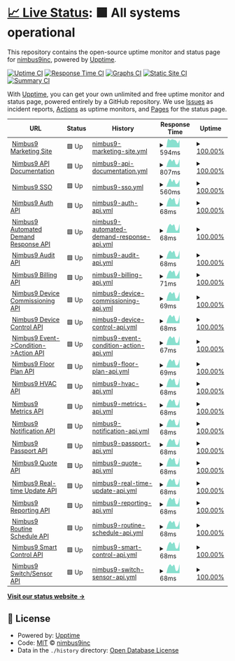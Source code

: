 # [📈 Live Status](https://nimbus9inc.github.io/api-monitor): <!--live status--> **🟩 All systems operational**

This repository contains the open-source uptime monitor and status page for [nimbus9inc](https://nimbus9inc.github.io/api-monitor), powered by [Upptime](https://github.com/upptime/upptime).

[![Uptime CI](https://github.com/nimbus9inc/api-monitor/workflows/Uptime%20CI/badge.svg)](https://github.com/nimbus9inc/api-monitor/actions?query=workflow%3A%22Uptime+CI%22)
[![Response Time CI](https://github.com/nimbus9inc/api-monitor/workflows/Response%20Time%20CI/badge.svg)](https://github.com/nimbus9inc/api-monitor/actions?query=workflow%3A%22Response+Time+CI%22)
[![Graphs CI](https://github.com/nimbus9inc/api-monitor/workflows/Graphs%20CI/badge.svg)](https://github.com/nimbus9inc/api-monitor/actions?query=workflow%3A%22Graphs+CI%22)
[![Static Site CI](https://github.com/nimbus9inc/api-monitor/workflows/Static%20Site%20CI/badge.svg)](https://github.com/nimbus9inc/api-monitor/actions?query=workflow%3A%22Static+Site+CI%22)
[![Summary CI](https://github.com/nimbus9inc/api-monitor/workflows/Summary%20CI/badge.svg)](https://github.com/nimbus9inc/api-monitor/actions?query=workflow%3A%22Summary+CI%22)

With [Upptime](https://upptime.js.org), you can get your own unlimited and free uptime monitor and status page, powered entirely by a GitHub repository. We use [Issues](https://github.com/nimbus9inc/api-monitor/issues) as incident reports, [Actions](https://github.com/nimbus9inc/api-monitor/actions) as uptime monitors, and [Pages](https://nimbus9inc.github.io/api-monitor) for the status page.

<!--start: status pages-->
<!-- This summary is generated by Upptime (https://github.com/upptime/upptime) -->
<!-- Do not edit this manually, your changes will be overwritten -->
<!-- prettier-ignore -->
| URL | Status | History | Response Time | Uptime |
| --- | ------ | ------- | ------------- | ------ |
| <img alt="" src="https://nimbus9.co/wp-content/uploads/2016/09/Widget2-150x150.png" height="13"> [Nimbus9 Marketing Site](https://nimbusnine.co) | 🟩 Up | [nimbus9-marketing-site.yml](https://github.com/nimbus9inc/api-monitor/commits/HEAD/history/nimbus9-marketing-site.yml) | <details><summary><img alt="Response time graph" src="./graphs/nimbus9-marketing-site/response-time-week.png" height="20"> 594ms</summary><br><a href="https://status.nimbus9.io/history/nimbus9-marketing-site"><img alt="Response time 698" src="https://img.shields.io/endpoint?url=https%3A%2F%2Fraw.githubusercontent.com%2Fnimbus9inc%2Fapi-monitor%2FHEAD%2Fapi%2Fnimbus9-marketing-site%2Fresponse-time.json"></a><br><a href="https://status.nimbus9.io/history/nimbus9-marketing-site"><img alt="24-hour response time 786" src="https://img.shields.io/endpoint?url=https%3A%2F%2Fraw.githubusercontent.com%2Fnimbus9inc%2Fapi-monitor%2FHEAD%2Fapi%2Fnimbus9-marketing-site%2Fresponse-time-day.json"></a><br><a href="https://status.nimbus9.io/history/nimbus9-marketing-site"><img alt="7-day response time 594" src="https://img.shields.io/endpoint?url=https%3A%2F%2Fraw.githubusercontent.com%2Fnimbus9inc%2Fapi-monitor%2FHEAD%2Fapi%2Fnimbus9-marketing-site%2Fresponse-time-week.json"></a><br><a href="https://status.nimbus9.io/history/nimbus9-marketing-site"><img alt="30-day response time 580" src="https://img.shields.io/endpoint?url=https%3A%2F%2Fraw.githubusercontent.com%2Fnimbus9inc%2Fapi-monitor%2FHEAD%2Fapi%2Fnimbus9-marketing-site%2Fresponse-time-month.json"></a><br><a href="https://status.nimbus9.io/history/nimbus9-marketing-site"><img alt="1-year response time 672" src="https://img.shields.io/endpoint?url=https%3A%2F%2Fraw.githubusercontent.com%2Fnimbus9inc%2Fapi-monitor%2FHEAD%2Fapi%2Fnimbus9-marketing-site%2Fresponse-time-year.json"></a></details> | <details><summary><a href="https://status.nimbus9.io/history/nimbus9-marketing-site">100.00%</a></summary><a href="https://status.nimbus9.io/history/nimbus9-marketing-site"><img alt="All-time uptime 99.42%" src="https://img.shields.io/endpoint?url=https%3A%2F%2Fraw.githubusercontent.com%2Fnimbus9inc%2Fapi-monitor%2FHEAD%2Fapi%2Fnimbus9-marketing-site%2Fuptime.json"></a><br><a href="https://status.nimbus9.io/history/nimbus9-marketing-site"><img alt="24-hour uptime 100.00%" src="https://img.shields.io/endpoint?url=https%3A%2F%2Fraw.githubusercontent.com%2Fnimbus9inc%2Fapi-monitor%2FHEAD%2Fapi%2Fnimbus9-marketing-site%2Fuptime-day.json"></a><br><a href="https://status.nimbus9.io/history/nimbus9-marketing-site"><img alt="7-day uptime 100.00%" src="https://img.shields.io/endpoint?url=https%3A%2F%2Fraw.githubusercontent.com%2Fnimbus9inc%2Fapi-monitor%2FHEAD%2Fapi%2Fnimbus9-marketing-site%2Fuptime-week.json"></a><br><a href="https://status.nimbus9.io/history/nimbus9-marketing-site"><img alt="30-day uptime 99.76%" src="https://img.shields.io/endpoint?url=https%3A%2F%2Fraw.githubusercontent.com%2Fnimbus9inc%2Fapi-monitor%2FHEAD%2Fapi%2Fnimbus9-marketing-site%2Fuptime-month.json"></a><br><a href="https://status.nimbus9.io/history/nimbus9-marketing-site"><img alt="1-year uptime 99.36%" src="https://img.shields.io/endpoint?url=https%3A%2F%2Fraw.githubusercontent.com%2Fnimbus9inc%2Fapi-monitor%2FHEAD%2Fapi%2Fnimbus9-marketing-site%2Fuptime-year.json"></a></details>
| <img alt="" src="https://admin.nimbus9.io/assets/img/nimbus9-logo.svg" height="13"> [Nimbus9 API Documentation](https://api.nimbus9.io) | 🟩 Up | [nimbus9-api-documentation.yml](https://github.com/nimbus9inc/api-monitor/commits/HEAD/history/nimbus9-api-documentation.yml) | <details><summary><img alt="Response time graph" src="./graphs/nimbus9-api-documentation/response-time-week.png" height="20"> 807ms</summary><br><a href="https://status.nimbus9.io/history/nimbus9-api-documentation"><img alt="Response time 696" src="https://img.shields.io/endpoint?url=https%3A%2F%2Fraw.githubusercontent.com%2Fnimbus9inc%2Fapi-monitor%2FHEAD%2Fapi%2Fnimbus9-api-documentation%2Fresponse-time.json"></a><br><a href="https://status.nimbus9.io/history/nimbus9-api-documentation"><img alt="24-hour response time 986" src="https://img.shields.io/endpoint?url=https%3A%2F%2Fraw.githubusercontent.com%2Fnimbus9inc%2Fapi-monitor%2FHEAD%2Fapi%2Fnimbus9-api-documentation%2Fresponse-time-day.json"></a><br><a href="https://status.nimbus9.io/history/nimbus9-api-documentation"><img alt="7-day response time 807" src="https://img.shields.io/endpoint?url=https%3A%2F%2Fraw.githubusercontent.com%2Fnimbus9inc%2Fapi-monitor%2FHEAD%2Fapi%2Fnimbus9-api-documentation%2Fresponse-time-week.json"></a><br><a href="https://status.nimbus9.io/history/nimbus9-api-documentation"><img alt="30-day response time 780" src="https://img.shields.io/endpoint?url=https%3A%2F%2Fraw.githubusercontent.com%2Fnimbus9inc%2Fapi-monitor%2FHEAD%2Fapi%2Fnimbus9-api-documentation%2Fresponse-time-month.json"></a><br><a href="https://status.nimbus9.io/history/nimbus9-api-documentation"><img alt="1-year response time 723" src="https://img.shields.io/endpoint?url=https%3A%2F%2Fraw.githubusercontent.com%2Fnimbus9inc%2Fapi-monitor%2FHEAD%2Fapi%2Fnimbus9-api-documentation%2Fresponse-time-year.json"></a></details> | <details><summary><a href="https://status.nimbus9.io/history/nimbus9-api-documentation">100.00%</a></summary><a href="https://status.nimbus9.io/history/nimbus9-api-documentation"><img alt="All-time uptime 99.87%" src="https://img.shields.io/endpoint?url=https%3A%2F%2Fraw.githubusercontent.com%2Fnimbus9inc%2Fapi-monitor%2FHEAD%2Fapi%2Fnimbus9-api-documentation%2Fuptime.json"></a><br><a href="https://status.nimbus9.io/history/nimbus9-api-documentation"><img alt="24-hour uptime 100.00%" src="https://img.shields.io/endpoint?url=https%3A%2F%2Fraw.githubusercontent.com%2Fnimbus9inc%2Fapi-monitor%2FHEAD%2Fapi%2Fnimbus9-api-documentation%2Fuptime-day.json"></a><br><a href="https://status.nimbus9.io/history/nimbus9-api-documentation"><img alt="7-day uptime 100.00%" src="https://img.shields.io/endpoint?url=https%3A%2F%2Fraw.githubusercontent.com%2Fnimbus9inc%2Fapi-monitor%2FHEAD%2Fapi%2Fnimbus9-api-documentation%2Fuptime-week.json"></a><br><a href="https://status.nimbus9.io/history/nimbus9-api-documentation"><img alt="30-day uptime 99.73%" src="https://img.shields.io/endpoint?url=https%3A%2F%2Fraw.githubusercontent.com%2Fnimbus9inc%2Fapi-monitor%2FHEAD%2Fapi%2Fnimbus9-api-documentation%2Fuptime-month.json"></a><br><a href="https://status.nimbus9.io/history/nimbus9-api-documentation"><img alt="1-year uptime 99.89%" src="https://img.shields.io/endpoint?url=https%3A%2F%2Fraw.githubusercontent.com%2Fnimbus9inc%2Fapi-monitor%2FHEAD%2Fapi%2Fnimbus9-api-documentation%2Fuptime-year.json"></a></details>
| <img alt="" src="https://admin.nimbus9.io/assets/img/nimbus9-logo.svg" height="13"> [Nimbus9 SSO](https://sso.nimbus9.io) | 🟩 Up | [nimbus9-sso.yml](https://github.com/nimbus9inc/api-monitor/commits/HEAD/history/nimbus9-sso.yml) | <details><summary><img alt="Response time graph" src="./graphs/nimbus9-sso/response-time-week.png" height="20"> 560ms</summary><br><a href="https://status.nimbus9.io/history/nimbus9-sso"><img alt="Response time 479" src="https://img.shields.io/endpoint?url=https%3A%2F%2Fraw.githubusercontent.com%2Fnimbus9inc%2Fapi-monitor%2FHEAD%2Fapi%2Fnimbus9-sso%2Fresponse-time.json"></a><br><a href="https://status.nimbus9.io/history/nimbus9-sso"><img alt="24-hour response time 892" src="https://img.shields.io/endpoint?url=https%3A%2F%2Fraw.githubusercontent.com%2Fnimbus9inc%2Fapi-monitor%2FHEAD%2Fapi%2Fnimbus9-sso%2Fresponse-time-day.json"></a><br><a href="https://status.nimbus9.io/history/nimbus9-sso"><img alt="7-day response time 560" src="https://img.shields.io/endpoint?url=https%3A%2F%2Fraw.githubusercontent.com%2Fnimbus9inc%2Fapi-monitor%2FHEAD%2Fapi%2Fnimbus9-sso%2Fresponse-time-week.json"></a><br><a href="https://status.nimbus9.io/history/nimbus9-sso"><img alt="30-day response time 540" src="https://img.shields.io/endpoint?url=https%3A%2F%2Fraw.githubusercontent.com%2Fnimbus9inc%2Fapi-monitor%2FHEAD%2Fapi%2Fnimbus9-sso%2Fresponse-time-month.json"></a><br><a href="https://status.nimbus9.io/history/nimbus9-sso"><img alt="1-year response time 500" src="https://img.shields.io/endpoint?url=https%3A%2F%2Fraw.githubusercontent.com%2Fnimbus9inc%2Fapi-monitor%2FHEAD%2Fapi%2Fnimbus9-sso%2Fresponse-time-year.json"></a></details> | <details><summary><a href="https://status.nimbus9.io/history/nimbus9-sso">100.00%</a></summary><a href="https://status.nimbus9.io/history/nimbus9-sso"><img alt="All-time uptime 99.86%" src="https://img.shields.io/endpoint?url=https%3A%2F%2Fraw.githubusercontent.com%2Fnimbus9inc%2Fapi-monitor%2FHEAD%2Fapi%2Fnimbus9-sso%2Fuptime.json"></a><br><a href="https://status.nimbus9.io/history/nimbus9-sso"><img alt="24-hour uptime 100.00%" src="https://img.shields.io/endpoint?url=https%3A%2F%2Fraw.githubusercontent.com%2Fnimbus9inc%2Fapi-monitor%2FHEAD%2Fapi%2Fnimbus9-sso%2Fuptime-day.json"></a><br><a href="https://status.nimbus9.io/history/nimbus9-sso"><img alt="7-day uptime 100.00%" src="https://img.shields.io/endpoint?url=https%3A%2F%2Fraw.githubusercontent.com%2Fnimbus9inc%2Fapi-monitor%2FHEAD%2Fapi%2Fnimbus9-sso%2Fuptime-week.json"></a><br><a href="https://status.nimbus9.io/history/nimbus9-sso"><img alt="30-day uptime 99.73%" src="https://img.shields.io/endpoint?url=https%3A%2F%2Fraw.githubusercontent.com%2Fnimbus9inc%2Fapi-monitor%2FHEAD%2Fapi%2Fnimbus9-sso%2Fuptime-month.json"></a><br><a href="https://status.nimbus9.io/history/nimbus9-sso"><img alt="1-year uptime 99.89%" src="https://img.shields.io/endpoint?url=https%3A%2F%2Fraw.githubusercontent.com%2Fnimbus9inc%2Fapi-monitor%2FHEAD%2Fapi%2Fnimbus9-sso%2Fuptime-year.json"></a></details>
| <img alt="" src="https://admin.nimbus9.io/assets/img/nimbus9-logo.svg" height="13"> [Nimbus9 Auth API](https://api.nimbus9.io/v2/auth/health) | 🟩 Up | [nimbus9-auth-api.yml](https://github.com/nimbus9inc/api-monitor/commits/HEAD/history/nimbus9-auth-api.yml) | <details><summary><img alt="Response time graph" src="./graphs/nimbus9-auth-api/response-time-week.png" height="20"> 68ms</summary><br><a href="https://status.nimbus9.io/history/nimbus9-auth-api"><img alt="Response time 195" src="https://img.shields.io/endpoint?url=https%3A%2F%2Fraw.githubusercontent.com%2Fnimbus9inc%2Fapi-monitor%2FHEAD%2Fapi%2Fnimbus9-auth-api%2Fresponse-time.json"></a><br><a href="https://status.nimbus9.io/history/nimbus9-auth-api"><img alt="24-hour response time 87" src="https://img.shields.io/endpoint?url=https%3A%2F%2Fraw.githubusercontent.com%2Fnimbus9inc%2Fapi-monitor%2FHEAD%2Fapi%2Fnimbus9-auth-api%2Fresponse-time-day.json"></a><br><a href="https://status.nimbus9.io/history/nimbus9-auth-api"><img alt="7-day response time 68" src="https://img.shields.io/endpoint?url=https%3A%2F%2Fraw.githubusercontent.com%2Fnimbus9inc%2Fapi-monitor%2FHEAD%2Fapi%2Fnimbus9-auth-api%2Fresponse-time-week.json"></a><br><a href="https://status.nimbus9.io/history/nimbus9-auth-api"><img alt="30-day response time 67" src="https://img.shields.io/endpoint?url=https%3A%2F%2Fraw.githubusercontent.com%2Fnimbus9inc%2Fapi-monitor%2FHEAD%2Fapi%2Fnimbus9-auth-api%2Fresponse-time-month.json"></a><br><a href="https://status.nimbus9.io/history/nimbus9-auth-api"><img alt="1-year response time 187" src="https://img.shields.io/endpoint?url=https%3A%2F%2Fraw.githubusercontent.com%2Fnimbus9inc%2Fapi-monitor%2FHEAD%2Fapi%2Fnimbus9-auth-api%2Fresponse-time-year.json"></a></details> | <details><summary><a href="https://status.nimbus9.io/history/nimbus9-auth-api">100.00%</a></summary><a href="https://status.nimbus9.io/history/nimbus9-auth-api"><img alt="All-time uptime 99.87%" src="https://img.shields.io/endpoint?url=https%3A%2F%2Fraw.githubusercontent.com%2Fnimbus9inc%2Fapi-monitor%2FHEAD%2Fapi%2Fnimbus9-auth-api%2Fuptime.json"></a><br><a href="https://status.nimbus9.io/history/nimbus9-auth-api"><img alt="24-hour uptime 100.00%" src="https://img.shields.io/endpoint?url=https%3A%2F%2Fraw.githubusercontent.com%2Fnimbus9inc%2Fapi-monitor%2FHEAD%2Fapi%2Fnimbus9-auth-api%2Fuptime-day.json"></a><br><a href="https://status.nimbus9.io/history/nimbus9-auth-api"><img alt="7-day uptime 100.00%" src="https://img.shields.io/endpoint?url=https%3A%2F%2Fraw.githubusercontent.com%2Fnimbus9inc%2Fapi-monitor%2FHEAD%2Fapi%2Fnimbus9-auth-api%2Fuptime-week.json"></a><br><a href="https://status.nimbus9.io/history/nimbus9-auth-api"><img alt="30-day uptime 99.73%" src="https://img.shields.io/endpoint?url=https%3A%2F%2Fraw.githubusercontent.com%2Fnimbus9inc%2Fapi-monitor%2FHEAD%2Fapi%2Fnimbus9-auth-api%2Fuptime-month.json"></a><br><a href="https://status.nimbus9.io/history/nimbus9-auth-api"><img alt="1-year uptime 99.89%" src="https://img.shields.io/endpoint?url=https%3A%2F%2Fraw.githubusercontent.com%2Fnimbus9inc%2Fapi-monitor%2FHEAD%2Fapi%2Fnimbus9-auth-api%2Fuptime-year.json"></a></details>
| <img alt="" src="https://admin.nimbus9.io/assets/img/nimbus9-logo.svg" height="13"> [Nimbus9 Automated Demand Response API](https://api.nimbus9.io/v2/adr/health) | 🟩 Up | [nimbus9-automated-demand-response-api.yml](https://github.com/nimbus9inc/api-monitor/commits/HEAD/history/nimbus9-automated-demand-response-api.yml) | <details><summary><img alt="Response time graph" src="./graphs/nimbus9-automated-demand-response-api/response-time-week.png" height="20"> 68ms</summary><br><a href="https://status.nimbus9.io/history/nimbus9-automated-demand-response-api"><img alt="Response time 61" src="https://img.shields.io/endpoint?url=https%3A%2F%2Fraw.githubusercontent.com%2Fnimbus9inc%2Fapi-monitor%2FHEAD%2Fapi%2Fnimbus9-automated-demand-response-api%2Fresponse-time.json"></a><br><a href="https://status.nimbus9.io/history/nimbus9-automated-demand-response-api"><img alt="24-hour response time 87" src="https://img.shields.io/endpoint?url=https%3A%2F%2Fraw.githubusercontent.com%2Fnimbus9inc%2Fapi-monitor%2FHEAD%2Fapi%2Fnimbus9-automated-demand-response-api%2Fresponse-time-day.json"></a><br><a href="https://status.nimbus9.io/history/nimbus9-automated-demand-response-api"><img alt="7-day response time 68" src="https://img.shields.io/endpoint?url=https%3A%2F%2Fraw.githubusercontent.com%2Fnimbus9inc%2Fapi-monitor%2FHEAD%2Fapi%2Fnimbus9-automated-demand-response-api%2Fresponse-time-week.json"></a><br><a href="https://status.nimbus9.io/history/nimbus9-automated-demand-response-api"><img alt="30-day response time 66" src="https://img.shields.io/endpoint?url=https%3A%2F%2Fraw.githubusercontent.com%2Fnimbus9inc%2Fapi-monitor%2FHEAD%2Fapi%2Fnimbus9-automated-demand-response-api%2Fresponse-time-month.json"></a><br><a href="https://status.nimbus9.io/history/nimbus9-automated-demand-response-api"><img alt="1-year response time 63" src="https://img.shields.io/endpoint?url=https%3A%2F%2Fraw.githubusercontent.com%2Fnimbus9inc%2Fapi-monitor%2FHEAD%2Fapi%2Fnimbus9-automated-demand-response-api%2Fresponse-time-year.json"></a></details> | <details><summary><a href="https://status.nimbus9.io/history/nimbus9-automated-demand-response-api">100.00%</a></summary><a href="https://status.nimbus9.io/history/nimbus9-automated-demand-response-api"><img alt="All-time uptime 99.87%" src="https://img.shields.io/endpoint?url=https%3A%2F%2Fraw.githubusercontent.com%2Fnimbus9inc%2Fapi-monitor%2FHEAD%2Fapi%2Fnimbus9-automated-demand-response-api%2Fuptime.json"></a><br><a href="https://status.nimbus9.io/history/nimbus9-automated-demand-response-api"><img alt="24-hour uptime 100.00%" src="https://img.shields.io/endpoint?url=https%3A%2F%2Fraw.githubusercontent.com%2Fnimbus9inc%2Fapi-monitor%2FHEAD%2Fapi%2Fnimbus9-automated-demand-response-api%2Fuptime-day.json"></a><br><a href="https://status.nimbus9.io/history/nimbus9-automated-demand-response-api"><img alt="7-day uptime 100.00%" src="https://img.shields.io/endpoint?url=https%3A%2F%2Fraw.githubusercontent.com%2Fnimbus9inc%2Fapi-monitor%2FHEAD%2Fapi%2Fnimbus9-automated-demand-response-api%2Fuptime-week.json"></a><br><a href="https://status.nimbus9.io/history/nimbus9-automated-demand-response-api"><img alt="30-day uptime 99.73%" src="https://img.shields.io/endpoint?url=https%3A%2F%2Fraw.githubusercontent.com%2Fnimbus9inc%2Fapi-monitor%2FHEAD%2Fapi%2Fnimbus9-automated-demand-response-api%2Fuptime-month.json"></a><br><a href="https://status.nimbus9.io/history/nimbus9-automated-demand-response-api"><img alt="1-year uptime 99.89%" src="https://img.shields.io/endpoint?url=https%3A%2F%2Fraw.githubusercontent.com%2Fnimbus9inc%2Fapi-monitor%2FHEAD%2Fapi%2Fnimbus9-automated-demand-response-api%2Fuptime-year.json"></a></details>
| <img alt="" src="https://admin.nimbus9.io/assets/img/nimbus9-logo.svg" height="13"> [Nimbus9 Audit API](https://api.nimbus9.io/v2/audit/health) | 🟩 Up | [nimbus9-audit-api.yml](https://github.com/nimbus9inc/api-monitor/commits/HEAD/history/nimbus9-audit-api.yml) | <details><summary><img alt="Response time graph" src="./graphs/nimbus9-audit-api/response-time-week.png" height="20"> 68ms</summary><br><a href="https://status.nimbus9.io/history/nimbus9-audit-api"><img alt="Response time 62" src="https://img.shields.io/endpoint?url=https%3A%2F%2Fraw.githubusercontent.com%2Fnimbus9inc%2Fapi-monitor%2FHEAD%2Fapi%2Fnimbus9-audit-api%2Fresponse-time.json"></a><br><a href="https://status.nimbus9.io/history/nimbus9-audit-api"><img alt="24-hour response time 87" src="https://img.shields.io/endpoint?url=https%3A%2F%2Fraw.githubusercontent.com%2Fnimbus9inc%2Fapi-monitor%2FHEAD%2Fapi%2Fnimbus9-audit-api%2Fresponse-time-day.json"></a><br><a href="https://status.nimbus9.io/history/nimbus9-audit-api"><img alt="7-day response time 68" src="https://img.shields.io/endpoint?url=https%3A%2F%2Fraw.githubusercontent.com%2Fnimbus9inc%2Fapi-monitor%2FHEAD%2Fapi%2Fnimbus9-audit-api%2Fresponse-time-week.json"></a><br><a href="https://status.nimbus9.io/history/nimbus9-audit-api"><img alt="30-day response time 67" src="https://img.shields.io/endpoint?url=https%3A%2F%2Fraw.githubusercontent.com%2Fnimbus9inc%2Fapi-monitor%2FHEAD%2Fapi%2Fnimbus9-audit-api%2Fresponse-time-month.json"></a><br><a href="https://status.nimbus9.io/history/nimbus9-audit-api"><img alt="1-year response time 64" src="https://img.shields.io/endpoint?url=https%3A%2F%2Fraw.githubusercontent.com%2Fnimbus9inc%2Fapi-monitor%2FHEAD%2Fapi%2Fnimbus9-audit-api%2Fresponse-time-year.json"></a></details> | <details><summary><a href="https://status.nimbus9.io/history/nimbus9-audit-api">100.00%</a></summary><a href="https://status.nimbus9.io/history/nimbus9-audit-api"><img alt="All-time uptime 99.87%" src="https://img.shields.io/endpoint?url=https%3A%2F%2Fraw.githubusercontent.com%2Fnimbus9inc%2Fapi-monitor%2FHEAD%2Fapi%2Fnimbus9-audit-api%2Fuptime.json"></a><br><a href="https://status.nimbus9.io/history/nimbus9-audit-api"><img alt="24-hour uptime 100.00%" src="https://img.shields.io/endpoint?url=https%3A%2F%2Fraw.githubusercontent.com%2Fnimbus9inc%2Fapi-monitor%2FHEAD%2Fapi%2Fnimbus9-audit-api%2Fuptime-day.json"></a><br><a href="https://status.nimbus9.io/history/nimbus9-audit-api"><img alt="7-day uptime 100.00%" src="https://img.shields.io/endpoint?url=https%3A%2F%2Fraw.githubusercontent.com%2Fnimbus9inc%2Fapi-monitor%2FHEAD%2Fapi%2Fnimbus9-audit-api%2Fuptime-week.json"></a><br><a href="https://status.nimbus9.io/history/nimbus9-audit-api"><img alt="30-day uptime 99.73%" src="https://img.shields.io/endpoint?url=https%3A%2F%2Fraw.githubusercontent.com%2Fnimbus9inc%2Fapi-monitor%2FHEAD%2Fapi%2Fnimbus9-audit-api%2Fuptime-month.json"></a><br><a href="https://status.nimbus9.io/history/nimbus9-audit-api"><img alt="1-year uptime 99.89%" src="https://img.shields.io/endpoint?url=https%3A%2F%2Fraw.githubusercontent.com%2Fnimbus9inc%2Fapi-monitor%2FHEAD%2Fapi%2Fnimbus9-audit-api%2Fuptime-year.json"></a></details>
| <img alt="" src="https://admin.nimbus9.io/assets/img/nimbus9-logo.svg" height="13"> [Nimbus9 Billing API](https://api.nimbus9.io/v2/billing/health) | 🟩 Up | [nimbus9-billing-api.yml](https://github.com/nimbus9inc/api-monitor/commits/HEAD/history/nimbus9-billing-api.yml) | <details><summary><img alt="Response time graph" src="./graphs/nimbus9-billing-api/response-time-week.png" height="20"> 71ms</summary><br><a href="https://status.nimbus9.io/history/nimbus9-billing-api"><img alt="Response time 61" src="https://img.shields.io/endpoint?url=https%3A%2F%2Fraw.githubusercontent.com%2Fnimbus9inc%2Fapi-monitor%2FHEAD%2Fapi%2Fnimbus9-billing-api%2Fresponse-time.json"></a><br><a href="https://status.nimbus9.io/history/nimbus9-billing-api"><img alt="24-hour response time 87" src="https://img.shields.io/endpoint?url=https%3A%2F%2Fraw.githubusercontent.com%2Fnimbus9inc%2Fapi-monitor%2FHEAD%2Fapi%2Fnimbus9-billing-api%2Fresponse-time-day.json"></a><br><a href="https://status.nimbus9.io/history/nimbus9-billing-api"><img alt="7-day response time 71" src="https://img.shields.io/endpoint?url=https%3A%2F%2Fraw.githubusercontent.com%2Fnimbus9inc%2Fapi-monitor%2FHEAD%2Fapi%2Fnimbus9-billing-api%2Fresponse-time-week.json"></a><br><a href="https://status.nimbus9.io/history/nimbus9-billing-api"><img alt="30-day response time 68" src="https://img.shields.io/endpoint?url=https%3A%2F%2Fraw.githubusercontent.com%2Fnimbus9inc%2Fapi-monitor%2FHEAD%2Fapi%2Fnimbus9-billing-api%2Fresponse-time-month.json"></a><br><a href="https://status.nimbus9.io/history/nimbus9-billing-api"><img alt="1-year response time 64" src="https://img.shields.io/endpoint?url=https%3A%2F%2Fraw.githubusercontent.com%2Fnimbus9inc%2Fapi-monitor%2FHEAD%2Fapi%2Fnimbus9-billing-api%2Fresponse-time-year.json"></a></details> | <details><summary><a href="https://status.nimbus9.io/history/nimbus9-billing-api">100.00%</a></summary><a href="https://status.nimbus9.io/history/nimbus9-billing-api"><img alt="All-time uptime 99.86%" src="https://img.shields.io/endpoint?url=https%3A%2F%2Fraw.githubusercontent.com%2Fnimbus9inc%2Fapi-monitor%2FHEAD%2Fapi%2Fnimbus9-billing-api%2Fuptime.json"></a><br><a href="https://status.nimbus9.io/history/nimbus9-billing-api"><img alt="24-hour uptime 100.00%" src="https://img.shields.io/endpoint?url=https%3A%2F%2Fraw.githubusercontent.com%2Fnimbus9inc%2Fapi-monitor%2FHEAD%2Fapi%2Fnimbus9-billing-api%2Fuptime-day.json"></a><br><a href="https://status.nimbus9.io/history/nimbus9-billing-api"><img alt="7-day uptime 100.00%" src="https://img.shields.io/endpoint?url=https%3A%2F%2Fraw.githubusercontent.com%2Fnimbus9inc%2Fapi-monitor%2FHEAD%2Fapi%2Fnimbus9-billing-api%2Fuptime-week.json"></a><br><a href="https://status.nimbus9.io/history/nimbus9-billing-api"><img alt="30-day uptime 99.73%" src="https://img.shields.io/endpoint?url=https%3A%2F%2Fraw.githubusercontent.com%2Fnimbus9inc%2Fapi-monitor%2FHEAD%2Fapi%2Fnimbus9-billing-api%2Fuptime-month.json"></a><br><a href="https://status.nimbus9.io/history/nimbus9-billing-api"><img alt="1-year uptime 99.89%" src="https://img.shields.io/endpoint?url=https%3A%2F%2Fraw.githubusercontent.com%2Fnimbus9inc%2Fapi-monitor%2FHEAD%2Fapi%2Fnimbus9-billing-api%2Fuptime-year.json"></a></details>
| <img alt="" src="https://admin.nimbus9.io/assets/img/nimbus9-logo.svg" height="13"> [Nimbus9 Device Commissioning API](https://api.nimbus9.io/v2/commission/health) | 🟩 Up | [nimbus9-device-commissioning-api.yml](https://github.com/nimbus9inc/api-monitor/commits/HEAD/history/nimbus9-device-commissioning-api.yml) | <details><summary><img alt="Response time graph" src="./graphs/nimbus9-device-commissioning-api/response-time-week.png" height="20"> 69ms</summary><br><a href="https://status.nimbus9.io/history/nimbus9-device-commissioning-api"><img alt="Response time 62" src="https://img.shields.io/endpoint?url=https%3A%2F%2Fraw.githubusercontent.com%2Fnimbus9inc%2Fapi-monitor%2FHEAD%2Fapi%2Fnimbus9-device-commissioning-api%2Fresponse-time.json"></a><br><a href="https://status.nimbus9.io/history/nimbus9-device-commissioning-api"><img alt="24-hour response time 88" src="https://img.shields.io/endpoint?url=https%3A%2F%2Fraw.githubusercontent.com%2Fnimbus9inc%2Fapi-monitor%2FHEAD%2Fapi%2Fnimbus9-device-commissioning-api%2Fresponse-time-day.json"></a><br><a href="https://status.nimbus9.io/history/nimbus9-device-commissioning-api"><img alt="7-day response time 69" src="https://img.shields.io/endpoint?url=https%3A%2F%2Fraw.githubusercontent.com%2Fnimbus9inc%2Fapi-monitor%2FHEAD%2Fapi%2Fnimbus9-device-commissioning-api%2Fresponse-time-week.json"></a><br><a href="https://status.nimbus9.io/history/nimbus9-device-commissioning-api"><img alt="30-day response time 67" src="https://img.shields.io/endpoint?url=https%3A%2F%2Fraw.githubusercontent.com%2Fnimbus9inc%2Fapi-monitor%2FHEAD%2Fapi%2Fnimbus9-device-commissioning-api%2Fresponse-time-month.json"></a><br><a href="https://status.nimbus9.io/history/nimbus9-device-commissioning-api"><img alt="1-year response time 63" src="https://img.shields.io/endpoint?url=https%3A%2F%2Fraw.githubusercontent.com%2Fnimbus9inc%2Fapi-monitor%2FHEAD%2Fapi%2Fnimbus9-device-commissioning-api%2Fresponse-time-year.json"></a></details> | <details><summary><a href="https://status.nimbus9.io/history/nimbus9-device-commissioning-api">100.00%</a></summary><a href="https://status.nimbus9.io/history/nimbus9-device-commissioning-api"><img alt="All-time uptime 99.87%" src="https://img.shields.io/endpoint?url=https%3A%2F%2Fraw.githubusercontent.com%2Fnimbus9inc%2Fapi-monitor%2FHEAD%2Fapi%2Fnimbus9-device-commissioning-api%2Fuptime.json"></a><br><a href="https://status.nimbus9.io/history/nimbus9-device-commissioning-api"><img alt="24-hour uptime 100.00%" src="https://img.shields.io/endpoint?url=https%3A%2F%2Fraw.githubusercontent.com%2Fnimbus9inc%2Fapi-monitor%2FHEAD%2Fapi%2Fnimbus9-device-commissioning-api%2Fuptime-day.json"></a><br><a href="https://status.nimbus9.io/history/nimbus9-device-commissioning-api"><img alt="7-day uptime 100.00%" src="https://img.shields.io/endpoint?url=https%3A%2F%2Fraw.githubusercontent.com%2Fnimbus9inc%2Fapi-monitor%2FHEAD%2Fapi%2Fnimbus9-device-commissioning-api%2Fuptime-week.json"></a><br><a href="https://status.nimbus9.io/history/nimbus9-device-commissioning-api"><img alt="30-day uptime 99.73%" src="https://img.shields.io/endpoint?url=https%3A%2F%2Fraw.githubusercontent.com%2Fnimbus9inc%2Fapi-monitor%2FHEAD%2Fapi%2Fnimbus9-device-commissioning-api%2Fuptime-month.json"></a><br><a href="https://status.nimbus9.io/history/nimbus9-device-commissioning-api"><img alt="1-year uptime 99.89%" src="https://img.shields.io/endpoint?url=https%3A%2F%2Fraw.githubusercontent.com%2Fnimbus9inc%2Fapi-monitor%2FHEAD%2Fapi%2Fnimbus9-device-commissioning-api%2Fuptime-year.json"></a></details>
| <img alt="" src="https://admin.nimbus9.io/assets/img/nimbus9-logo.svg" height="13"> [Nimbus9 Device Control API](https://api.nimbus9.io/v2/control/health) | 🟩 Up | [nimbus9-device-control-api.yml](https://github.com/nimbus9inc/api-monitor/commits/HEAD/history/nimbus9-device-control-api.yml) | <details><summary><img alt="Response time graph" src="./graphs/nimbus9-device-control-api/response-time-week.png" height="20"> 68ms</summary><br><a href="https://status.nimbus9.io/history/nimbus9-device-control-api"><img alt="Response time 61" src="https://img.shields.io/endpoint?url=https%3A%2F%2Fraw.githubusercontent.com%2Fnimbus9inc%2Fapi-monitor%2FHEAD%2Fapi%2Fnimbus9-device-control-api%2Fresponse-time.json"></a><br><a href="https://status.nimbus9.io/history/nimbus9-device-control-api"><img alt="24-hour response time 88" src="https://img.shields.io/endpoint?url=https%3A%2F%2Fraw.githubusercontent.com%2Fnimbus9inc%2Fapi-monitor%2FHEAD%2Fapi%2Fnimbus9-device-control-api%2Fresponse-time-day.json"></a><br><a href="https://status.nimbus9.io/history/nimbus9-device-control-api"><img alt="7-day response time 68" src="https://img.shields.io/endpoint?url=https%3A%2F%2Fraw.githubusercontent.com%2Fnimbus9inc%2Fapi-monitor%2FHEAD%2Fapi%2Fnimbus9-device-control-api%2Fresponse-time-week.json"></a><br><a href="https://status.nimbus9.io/history/nimbus9-device-control-api"><img alt="30-day response time 67" src="https://img.shields.io/endpoint?url=https%3A%2F%2Fraw.githubusercontent.com%2Fnimbus9inc%2Fapi-monitor%2FHEAD%2Fapi%2Fnimbus9-device-control-api%2Fresponse-time-month.json"></a><br><a href="https://status.nimbus9.io/history/nimbus9-device-control-api"><img alt="1-year response time 63" src="https://img.shields.io/endpoint?url=https%3A%2F%2Fraw.githubusercontent.com%2Fnimbus9inc%2Fapi-monitor%2FHEAD%2Fapi%2Fnimbus9-device-control-api%2Fresponse-time-year.json"></a></details> | <details><summary><a href="https://status.nimbus9.io/history/nimbus9-device-control-api">100.00%</a></summary><a href="https://status.nimbus9.io/history/nimbus9-device-control-api"><img alt="All-time uptime 99.87%" src="https://img.shields.io/endpoint?url=https%3A%2F%2Fraw.githubusercontent.com%2Fnimbus9inc%2Fapi-monitor%2FHEAD%2Fapi%2Fnimbus9-device-control-api%2Fuptime.json"></a><br><a href="https://status.nimbus9.io/history/nimbus9-device-control-api"><img alt="24-hour uptime 100.00%" src="https://img.shields.io/endpoint?url=https%3A%2F%2Fraw.githubusercontent.com%2Fnimbus9inc%2Fapi-monitor%2FHEAD%2Fapi%2Fnimbus9-device-control-api%2Fuptime-day.json"></a><br><a href="https://status.nimbus9.io/history/nimbus9-device-control-api"><img alt="7-day uptime 100.00%" src="https://img.shields.io/endpoint?url=https%3A%2F%2Fraw.githubusercontent.com%2Fnimbus9inc%2Fapi-monitor%2FHEAD%2Fapi%2Fnimbus9-device-control-api%2Fuptime-week.json"></a><br><a href="https://status.nimbus9.io/history/nimbus9-device-control-api"><img alt="30-day uptime 99.73%" src="https://img.shields.io/endpoint?url=https%3A%2F%2Fraw.githubusercontent.com%2Fnimbus9inc%2Fapi-monitor%2FHEAD%2Fapi%2Fnimbus9-device-control-api%2Fuptime-month.json"></a><br><a href="https://status.nimbus9.io/history/nimbus9-device-control-api"><img alt="1-year uptime 99.89%" src="https://img.shields.io/endpoint?url=https%3A%2F%2Fraw.githubusercontent.com%2Fnimbus9inc%2Fapi-monitor%2FHEAD%2Fapi%2Fnimbus9-device-control-api%2Fuptime-year.json"></a></details>
| <img alt="" src="https://admin.nimbus9.io/assets/img/nimbus9-logo.svg" height="13"> [Nimbus9 Event->Condition->Action API](https://api.nimbus9.io/v2/eca/health) | 🟩 Up | [nimbus9-event-condition-action-api.yml](https://github.com/nimbus9inc/api-monitor/commits/HEAD/history/nimbus9-event-condition-action-api.yml) | <details><summary><img alt="Response time graph" src="./graphs/nimbus9-event-condition-action-api/response-time-week.png" height="20"> 67ms</summary><br><a href="https://status.nimbus9.io/history/nimbus9-event-condition-action-api"><img alt="Response time 62" src="https://img.shields.io/endpoint?url=https%3A%2F%2Fraw.githubusercontent.com%2Fnimbus9inc%2Fapi-monitor%2FHEAD%2Fapi%2Fnimbus9-event-condition-action-api%2Fresponse-time.json"></a><br><a href="https://status.nimbus9.io/history/nimbus9-event-condition-action-api"><img alt="24-hour response time 87" src="https://img.shields.io/endpoint?url=https%3A%2F%2Fraw.githubusercontent.com%2Fnimbus9inc%2Fapi-monitor%2FHEAD%2Fapi%2Fnimbus9-event-condition-action-api%2Fresponse-time-day.json"></a><br><a href="https://status.nimbus9.io/history/nimbus9-event-condition-action-api"><img alt="7-day response time 67" src="https://img.shields.io/endpoint?url=https%3A%2F%2Fraw.githubusercontent.com%2Fnimbus9inc%2Fapi-monitor%2FHEAD%2Fapi%2Fnimbus9-event-condition-action-api%2Fresponse-time-week.json"></a><br><a href="https://status.nimbus9.io/history/nimbus9-event-condition-action-api"><img alt="30-day response time 67" src="https://img.shields.io/endpoint?url=https%3A%2F%2Fraw.githubusercontent.com%2Fnimbus9inc%2Fapi-monitor%2FHEAD%2Fapi%2Fnimbus9-event-condition-action-api%2Fresponse-time-month.json"></a><br><a href="https://status.nimbus9.io/history/nimbus9-event-condition-action-api"><img alt="1-year response time 64" src="https://img.shields.io/endpoint?url=https%3A%2F%2Fraw.githubusercontent.com%2Fnimbus9inc%2Fapi-monitor%2FHEAD%2Fapi%2Fnimbus9-event-condition-action-api%2Fresponse-time-year.json"></a></details> | <details><summary><a href="https://status.nimbus9.io/history/nimbus9-event-condition-action-api">100.00%</a></summary><a href="https://status.nimbus9.io/history/nimbus9-event-condition-action-api"><img alt="All-time uptime 99.87%" src="https://img.shields.io/endpoint?url=https%3A%2F%2Fraw.githubusercontent.com%2Fnimbus9inc%2Fapi-monitor%2FHEAD%2Fapi%2Fnimbus9-event-condition-action-api%2Fuptime.json"></a><br><a href="https://status.nimbus9.io/history/nimbus9-event-condition-action-api"><img alt="24-hour uptime 100.00%" src="https://img.shields.io/endpoint?url=https%3A%2F%2Fraw.githubusercontent.com%2Fnimbus9inc%2Fapi-monitor%2FHEAD%2Fapi%2Fnimbus9-event-condition-action-api%2Fuptime-day.json"></a><br><a href="https://status.nimbus9.io/history/nimbus9-event-condition-action-api"><img alt="7-day uptime 100.00%" src="https://img.shields.io/endpoint?url=https%3A%2F%2Fraw.githubusercontent.com%2Fnimbus9inc%2Fapi-monitor%2FHEAD%2Fapi%2Fnimbus9-event-condition-action-api%2Fuptime-week.json"></a><br><a href="https://status.nimbus9.io/history/nimbus9-event-condition-action-api"><img alt="30-day uptime 99.73%" src="https://img.shields.io/endpoint?url=https%3A%2F%2Fraw.githubusercontent.com%2Fnimbus9inc%2Fapi-monitor%2FHEAD%2Fapi%2Fnimbus9-event-condition-action-api%2Fuptime-month.json"></a><br><a href="https://status.nimbus9.io/history/nimbus9-event-condition-action-api"><img alt="1-year uptime 99.89%" src="https://img.shields.io/endpoint?url=https%3A%2F%2Fraw.githubusercontent.com%2Fnimbus9inc%2Fapi-monitor%2FHEAD%2Fapi%2Fnimbus9-event-condition-action-api%2Fuptime-year.json"></a></details>
| <img alt="" src="https://admin.nimbus9.io/assets/img/nimbus9-logo.svg" height="13"> [Nimbus9 Floor Plan API](https://api.nimbus9.io/v2/floor-plan/health) | 🟩 Up | [nimbus9-floor-plan-api.yml](https://github.com/nimbus9inc/api-monitor/commits/HEAD/history/nimbus9-floor-plan-api.yml) | <details><summary><img alt="Response time graph" src="./graphs/nimbus9-floor-plan-api/response-time-week.png" height="20"> 69ms</summary><br><a href="https://status.nimbus9.io/history/nimbus9-floor-plan-api"><img alt="Response time 62" src="https://img.shields.io/endpoint?url=https%3A%2F%2Fraw.githubusercontent.com%2Fnimbus9inc%2Fapi-monitor%2FHEAD%2Fapi%2Fnimbus9-floor-plan-api%2Fresponse-time.json"></a><br><a href="https://status.nimbus9.io/history/nimbus9-floor-plan-api"><img alt="24-hour response time 87" src="https://img.shields.io/endpoint?url=https%3A%2F%2Fraw.githubusercontent.com%2Fnimbus9inc%2Fapi-monitor%2FHEAD%2Fapi%2Fnimbus9-floor-plan-api%2Fresponse-time-day.json"></a><br><a href="https://status.nimbus9.io/history/nimbus9-floor-plan-api"><img alt="7-day response time 69" src="https://img.shields.io/endpoint?url=https%3A%2F%2Fraw.githubusercontent.com%2Fnimbus9inc%2Fapi-monitor%2FHEAD%2Fapi%2Fnimbus9-floor-plan-api%2Fresponse-time-week.json"></a><br><a href="https://status.nimbus9.io/history/nimbus9-floor-plan-api"><img alt="30-day response time 67" src="https://img.shields.io/endpoint?url=https%3A%2F%2Fraw.githubusercontent.com%2Fnimbus9inc%2Fapi-monitor%2FHEAD%2Fapi%2Fnimbus9-floor-plan-api%2Fresponse-time-month.json"></a><br><a href="https://status.nimbus9.io/history/nimbus9-floor-plan-api"><img alt="1-year response time 64" src="https://img.shields.io/endpoint?url=https%3A%2F%2Fraw.githubusercontent.com%2Fnimbus9inc%2Fapi-monitor%2FHEAD%2Fapi%2Fnimbus9-floor-plan-api%2Fresponse-time-year.json"></a></details> | <details><summary><a href="https://status.nimbus9.io/history/nimbus9-floor-plan-api">100.00%</a></summary><a href="https://status.nimbus9.io/history/nimbus9-floor-plan-api"><img alt="All-time uptime 99.87%" src="https://img.shields.io/endpoint?url=https%3A%2F%2Fraw.githubusercontent.com%2Fnimbus9inc%2Fapi-monitor%2FHEAD%2Fapi%2Fnimbus9-floor-plan-api%2Fuptime.json"></a><br><a href="https://status.nimbus9.io/history/nimbus9-floor-plan-api"><img alt="24-hour uptime 100.00%" src="https://img.shields.io/endpoint?url=https%3A%2F%2Fraw.githubusercontent.com%2Fnimbus9inc%2Fapi-monitor%2FHEAD%2Fapi%2Fnimbus9-floor-plan-api%2Fuptime-day.json"></a><br><a href="https://status.nimbus9.io/history/nimbus9-floor-plan-api"><img alt="7-day uptime 100.00%" src="https://img.shields.io/endpoint?url=https%3A%2F%2Fraw.githubusercontent.com%2Fnimbus9inc%2Fapi-monitor%2FHEAD%2Fapi%2Fnimbus9-floor-plan-api%2Fuptime-week.json"></a><br><a href="https://status.nimbus9.io/history/nimbus9-floor-plan-api"><img alt="30-day uptime 99.73%" src="https://img.shields.io/endpoint?url=https%3A%2F%2Fraw.githubusercontent.com%2Fnimbus9inc%2Fapi-monitor%2FHEAD%2Fapi%2Fnimbus9-floor-plan-api%2Fuptime-month.json"></a><br><a href="https://status.nimbus9.io/history/nimbus9-floor-plan-api"><img alt="1-year uptime 99.89%" src="https://img.shields.io/endpoint?url=https%3A%2F%2Fraw.githubusercontent.com%2Fnimbus9inc%2Fapi-monitor%2FHEAD%2Fapi%2Fnimbus9-floor-plan-api%2Fuptime-year.json"></a></details>
| <img alt="" src="https://admin.nimbus9.io/assets/img/nimbus9-logo.svg" height="13"> [Nimbus9 HVAC API](https://api.nimbus9.io/v2/hvac/health) | 🟩 Up | [nimbus9-hvac-api.yml](https://github.com/nimbus9inc/api-monitor/commits/HEAD/history/nimbus9-hvac-api.yml) | <details><summary><img alt="Response time graph" src="./graphs/nimbus9-hvac-api/response-time-week.png" height="20"> 68ms</summary><br><a href="https://status.nimbus9.io/history/nimbus9-hvac-api"><img alt="Response time 62" src="https://img.shields.io/endpoint?url=https%3A%2F%2Fraw.githubusercontent.com%2Fnimbus9inc%2Fapi-monitor%2FHEAD%2Fapi%2Fnimbus9-hvac-api%2Fresponse-time.json"></a><br><a href="https://status.nimbus9.io/history/nimbus9-hvac-api"><img alt="24-hour response time 88" src="https://img.shields.io/endpoint?url=https%3A%2F%2Fraw.githubusercontent.com%2Fnimbus9inc%2Fapi-monitor%2FHEAD%2Fapi%2Fnimbus9-hvac-api%2Fresponse-time-day.json"></a><br><a href="https://status.nimbus9.io/history/nimbus9-hvac-api"><img alt="7-day response time 68" src="https://img.shields.io/endpoint?url=https%3A%2F%2Fraw.githubusercontent.com%2Fnimbus9inc%2Fapi-monitor%2FHEAD%2Fapi%2Fnimbus9-hvac-api%2Fresponse-time-week.json"></a><br><a href="https://status.nimbus9.io/history/nimbus9-hvac-api"><img alt="30-day response time 66" src="https://img.shields.io/endpoint?url=https%3A%2F%2Fraw.githubusercontent.com%2Fnimbus9inc%2Fapi-monitor%2FHEAD%2Fapi%2Fnimbus9-hvac-api%2Fresponse-time-month.json"></a><br><a href="https://status.nimbus9.io/history/nimbus9-hvac-api"><img alt="1-year response time 64" src="https://img.shields.io/endpoint?url=https%3A%2F%2Fraw.githubusercontent.com%2Fnimbus9inc%2Fapi-monitor%2FHEAD%2Fapi%2Fnimbus9-hvac-api%2Fresponse-time-year.json"></a></details> | <details><summary><a href="https://status.nimbus9.io/history/nimbus9-hvac-api">100.00%</a></summary><a href="https://status.nimbus9.io/history/nimbus9-hvac-api"><img alt="All-time uptime 99.87%" src="https://img.shields.io/endpoint?url=https%3A%2F%2Fraw.githubusercontent.com%2Fnimbus9inc%2Fapi-monitor%2FHEAD%2Fapi%2Fnimbus9-hvac-api%2Fuptime.json"></a><br><a href="https://status.nimbus9.io/history/nimbus9-hvac-api"><img alt="24-hour uptime 100.00%" src="https://img.shields.io/endpoint?url=https%3A%2F%2Fraw.githubusercontent.com%2Fnimbus9inc%2Fapi-monitor%2FHEAD%2Fapi%2Fnimbus9-hvac-api%2Fuptime-day.json"></a><br><a href="https://status.nimbus9.io/history/nimbus9-hvac-api"><img alt="7-day uptime 100.00%" src="https://img.shields.io/endpoint?url=https%3A%2F%2Fraw.githubusercontent.com%2Fnimbus9inc%2Fapi-monitor%2FHEAD%2Fapi%2Fnimbus9-hvac-api%2Fuptime-week.json"></a><br><a href="https://status.nimbus9.io/history/nimbus9-hvac-api"><img alt="30-day uptime 99.73%" src="https://img.shields.io/endpoint?url=https%3A%2F%2Fraw.githubusercontent.com%2Fnimbus9inc%2Fapi-monitor%2FHEAD%2Fapi%2Fnimbus9-hvac-api%2Fuptime-month.json"></a><br><a href="https://status.nimbus9.io/history/nimbus9-hvac-api"><img alt="1-year uptime 99.89%" src="https://img.shields.io/endpoint?url=https%3A%2F%2Fraw.githubusercontent.com%2Fnimbus9inc%2Fapi-monitor%2FHEAD%2Fapi%2Fnimbus9-hvac-api%2Fuptime-year.json"></a></details>
| <img alt="" src="https://admin.nimbus9.io/assets/img/nimbus9-logo.svg" height="13"> [Nimbus9 Metrics API](https://api.nimbus9.io/v2/metrics/health) | 🟩 Up | [nimbus9-metrics-api.yml](https://github.com/nimbus9inc/api-monitor/commits/HEAD/history/nimbus9-metrics-api.yml) | <details><summary><img alt="Response time graph" src="./graphs/nimbus9-metrics-api/response-time-week.png" height="20"> 68ms</summary><br><a href="https://status.nimbus9.io/history/nimbus9-metrics-api"><img alt="Response time 62" src="https://img.shields.io/endpoint?url=https%3A%2F%2Fraw.githubusercontent.com%2Fnimbus9inc%2Fapi-monitor%2FHEAD%2Fapi%2Fnimbus9-metrics-api%2Fresponse-time.json"></a><br><a href="https://status.nimbus9.io/history/nimbus9-metrics-api"><img alt="24-hour response time 89" src="https://img.shields.io/endpoint?url=https%3A%2F%2Fraw.githubusercontent.com%2Fnimbus9inc%2Fapi-monitor%2FHEAD%2Fapi%2Fnimbus9-metrics-api%2Fresponse-time-day.json"></a><br><a href="https://status.nimbus9.io/history/nimbus9-metrics-api"><img alt="7-day response time 68" src="https://img.shields.io/endpoint?url=https%3A%2F%2Fraw.githubusercontent.com%2Fnimbus9inc%2Fapi-monitor%2FHEAD%2Fapi%2Fnimbus9-metrics-api%2Fresponse-time-week.json"></a><br><a href="https://status.nimbus9.io/history/nimbus9-metrics-api"><img alt="30-day response time 67" src="https://img.shields.io/endpoint?url=https%3A%2F%2Fraw.githubusercontent.com%2Fnimbus9inc%2Fapi-monitor%2FHEAD%2Fapi%2Fnimbus9-metrics-api%2Fresponse-time-month.json"></a><br><a href="https://status.nimbus9.io/history/nimbus9-metrics-api"><img alt="1-year response time 64" src="https://img.shields.io/endpoint?url=https%3A%2F%2Fraw.githubusercontent.com%2Fnimbus9inc%2Fapi-monitor%2FHEAD%2Fapi%2Fnimbus9-metrics-api%2Fresponse-time-year.json"></a></details> | <details><summary><a href="https://status.nimbus9.io/history/nimbus9-metrics-api">100.00%</a></summary><a href="https://status.nimbus9.io/history/nimbus9-metrics-api"><img alt="All-time uptime 99.87%" src="https://img.shields.io/endpoint?url=https%3A%2F%2Fraw.githubusercontent.com%2Fnimbus9inc%2Fapi-monitor%2FHEAD%2Fapi%2Fnimbus9-metrics-api%2Fuptime.json"></a><br><a href="https://status.nimbus9.io/history/nimbus9-metrics-api"><img alt="24-hour uptime 100.00%" src="https://img.shields.io/endpoint?url=https%3A%2F%2Fraw.githubusercontent.com%2Fnimbus9inc%2Fapi-monitor%2FHEAD%2Fapi%2Fnimbus9-metrics-api%2Fuptime-day.json"></a><br><a href="https://status.nimbus9.io/history/nimbus9-metrics-api"><img alt="7-day uptime 100.00%" src="https://img.shields.io/endpoint?url=https%3A%2F%2Fraw.githubusercontent.com%2Fnimbus9inc%2Fapi-monitor%2FHEAD%2Fapi%2Fnimbus9-metrics-api%2Fuptime-week.json"></a><br><a href="https://status.nimbus9.io/history/nimbus9-metrics-api"><img alt="30-day uptime 99.73%" src="https://img.shields.io/endpoint?url=https%3A%2F%2Fraw.githubusercontent.com%2Fnimbus9inc%2Fapi-monitor%2FHEAD%2Fapi%2Fnimbus9-metrics-api%2Fuptime-month.json"></a><br><a href="https://status.nimbus9.io/history/nimbus9-metrics-api"><img alt="1-year uptime 99.89%" src="https://img.shields.io/endpoint?url=https%3A%2F%2Fraw.githubusercontent.com%2Fnimbus9inc%2Fapi-monitor%2FHEAD%2Fapi%2Fnimbus9-metrics-api%2Fuptime-year.json"></a></details>
| <img alt="" src="https://admin.nimbus9.io/assets/img/nimbus9-logo.svg" height="13"> [Nimbus9 Notification API](https://api.nimbus9.io/v2/notification/health) | 🟩 Up | [nimbus9-notification-api.yml](https://github.com/nimbus9inc/api-monitor/commits/HEAD/history/nimbus9-notification-api.yml) | <details><summary><img alt="Response time graph" src="./graphs/nimbus9-notification-api/response-time-week.png" height="20"> 68ms</summary><br><a href="https://status.nimbus9.io/history/nimbus9-notification-api"><img alt="Response time 61" src="https://img.shields.io/endpoint?url=https%3A%2F%2Fraw.githubusercontent.com%2Fnimbus9inc%2Fapi-monitor%2FHEAD%2Fapi%2Fnimbus9-notification-api%2Fresponse-time.json"></a><br><a href="https://status.nimbus9.io/history/nimbus9-notification-api"><img alt="24-hour response time 87" src="https://img.shields.io/endpoint?url=https%3A%2F%2Fraw.githubusercontent.com%2Fnimbus9inc%2Fapi-monitor%2FHEAD%2Fapi%2Fnimbus9-notification-api%2Fresponse-time-day.json"></a><br><a href="https://status.nimbus9.io/history/nimbus9-notification-api"><img alt="7-day response time 68" src="https://img.shields.io/endpoint?url=https%3A%2F%2Fraw.githubusercontent.com%2Fnimbus9inc%2Fapi-monitor%2FHEAD%2Fapi%2Fnimbus9-notification-api%2Fresponse-time-week.json"></a><br><a href="https://status.nimbus9.io/history/nimbus9-notification-api"><img alt="30-day response time 66" src="https://img.shields.io/endpoint?url=https%3A%2F%2Fraw.githubusercontent.com%2Fnimbus9inc%2Fapi-monitor%2FHEAD%2Fapi%2Fnimbus9-notification-api%2Fresponse-time-month.json"></a><br><a href="https://status.nimbus9.io/history/nimbus9-notification-api"><img alt="1-year response time 64" src="https://img.shields.io/endpoint?url=https%3A%2F%2Fraw.githubusercontent.com%2Fnimbus9inc%2Fapi-monitor%2FHEAD%2Fapi%2Fnimbus9-notification-api%2Fresponse-time-year.json"></a></details> | <details><summary><a href="https://status.nimbus9.io/history/nimbus9-notification-api">100.00%</a></summary><a href="https://status.nimbus9.io/history/nimbus9-notification-api"><img alt="All-time uptime 99.87%" src="https://img.shields.io/endpoint?url=https%3A%2F%2Fraw.githubusercontent.com%2Fnimbus9inc%2Fapi-monitor%2FHEAD%2Fapi%2Fnimbus9-notification-api%2Fuptime.json"></a><br><a href="https://status.nimbus9.io/history/nimbus9-notification-api"><img alt="24-hour uptime 100.00%" src="https://img.shields.io/endpoint?url=https%3A%2F%2Fraw.githubusercontent.com%2Fnimbus9inc%2Fapi-monitor%2FHEAD%2Fapi%2Fnimbus9-notification-api%2Fuptime-day.json"></a><br><a href="https://status.nimbus9.io/history/nimbus9-notification-api"><img alt="7-day uptime 100.00%" src="https://img.shields.io/endpoint?url=https%3A%2F%2Fraw.githubusercontent.com%2Fnimbus9inc%2Fapi-monitor%2FHEAD%2Fapi%2Fnimbus9-notification-api%2Fuptime-week.json"></a><br><a href="https://status.nimbus9.io/history/nimbus9-notification-api"><img alt="30-day uptime 99.73%" src="https://img.shields.io/endpoint?url=https%3A%2F%2Fraw.githubusercontent.com%2Fnimbus9inc%2Fapi-monitor%2FHEAD%2Fapi%2Fnimbus9-notification-api%2Fuptime-month.json"></a><br><a href="https://status.nimbus9.io/history/nimbus9-notification-api"><img alt="1-year uptime 99.89%" src="https://img.shields.io/endpoint?url=https%3A%2F%2Fraw.githubusercontent.com%2Fnimbus9inc%2Fapi-monitor%2FHEAD%2Fapi%2Fnimbus9-notification-api%2Fuptime-year.json"></a></details>
| <img alt="" src="https://admin.nimbus9.io/assets/img/nimbus9-logo.svg" height="13"> [Nimbus9 Passport API](https://api.nimbus9.io/v2/passport/health) | 🟩 Up | [nimbus9-passport-api.yml](https://github.com/nimbus9inc/api-monitor/commits/HEAD/history/nimbus9-passport-api.yml) | <details><summary><img alt="Response time graph" src="./graphs/nimbus9-passport-api/response-time-week.png" height="20"> 68ms</summary><br><a href="https://status.nimbus9.io/history/nimbus9-passport-api"><img alt="Response time 61" src="https://img.shields.io/endpoint?url=https%3A%2F%2Fraw.githubusercontent.com%2Fnimbus9inc%2Fapi-monitor%2FHEAD%2Fapi%2Fnimbus9-passport-api%2Fresponse-time.json"></a><br><a href="https://status.nimbus9.io/history/nimbus9-passport-api"><img alt="24-hour response time 87" src="https://img.shields.io/endpoint?url=https%3A%2F%2Fraw.githubusercontent.com%2Fnimbus9inc%2Fapi-monitor%2FHEAD%2Fapi%2Fnimbus9-passport-api%2Fresponse-time-day.json"></a><br><a href="https://status.nimbus9.io/history/nimbus9-passport-api"><img alt="7-day response time 68" src="https://img.shields.io/endpoint?url=https%3A%2F%2Fraw.githubusercontent.com%2Fnimbus9inc%2Fapi-monitor%2FHEAD%2Fapi%2Fnimbus9-passport-api%2Fresponse-time-week.json"></a><br><a href="https://status.nimbus9.io/history/nimbus9-passport-api"><img alt="30-day response time 66" src="https://img.shields.io/endpoint?url=https%3A%2F%2Fraw.githubusercontent.com%2Fnimbus9inc%2Fapi-monitor%2FHEAD%2Fapi%2Fnimbus9-passport-api%2Fresponse-time-month.json"></a><br><a href="https://status.nimbus9.io/history/nimbus9-passport-api"><img alt="1-year response time 64" src="https://img.shields.io/endpoint?url=https%3A%2F%2Fraw.githubusercontent.com%2Fnimbus9inc%2Fapi-monitor%2FHEAD%2Fapi%2Fnimbus9-passport-api%2Fresponse-time-year.json"></a></details> | <details><summary><a href="https://status.nimbus9.io/history/nimbus9-passport-api">100.00%</a></summary><a href="https://status.nimbus9.io/history/nimbus9-passport-api"><img alt="All-time uptime 99.87%" src="https://img.shields.io/endpoint?url=https%3A%2F%2Fraw.githubusercontent.com%2Fnimbus9inc%2Fapi-monitor%2FHEAD%2Fapi%2Fnimbus9-passport-api%2Fuptime.json"></a><br><a href="https://status.nimbus9.io/history/nimbus9-passport-api"><img alt="24-hour uptime 100.00%" src="https://img.shields.io/endpoint?url=https%3A%2F%2Fraw.githubusercontent.com%2Fnimbus9inc%2Fapi-monitor%2FHEAD%2Fapi%2Fnimbus9-passport-api%2Fuptime-day.json"></a><br><a href="https://status.nimbus9.io/history/nimbus9-passport-api"><img alt="7-day uptime 100.00%" src="https://img.shields.io/endpoint?url=https%3A%2F%2Fraw.githubusercontent.com%2Fnimbus9inc%2Fapi-monitor%2FHEAD%2Fapi%2Fnimbus9-passport-api%2Fuptime-week.json"></a><br><a href="https://status.nimbus9.io/history/nimbus9-passport-api"><img alt="30-day uptime 99.73%" src="https://img.shields.io/endpoint?url=https%3A%2F%2Fraw.githubusercontent.com%2Fnimbus9inc%2Fapi-monitor%2FHEAD%2Fapi%2Fnimbus9-passport-api%2Fuptime-month.json"></a><br><a href="https://status.nimbus9.io/history/nimbus9-passport-api"><img alt="1-year uptime 99.89%" src="https://img.shields.io/endpoint?url=https%3A%2F%2Fraw.githubusercontent.com%2Fnimbus9inc%2Fapi-monitor%2FHEAD%2Fapi%2Fnimbus9-passport-api%2Fuptime-year.json"></a></details>
| <img alt="" src="https://admin.nimbus9.io/assets/img/nimbus9-logo.svg" height="13"> [Nimbus9 Quote API](https://api.nimbus9.io/v2/quote/health) | 🟩 Up | [nimbus9-quote-api.yml](https://github.com/nimbus9inc/api-monitor/commits/HEAD/history/nimbus9-quote-api.yml) | <details><summary><img alt="Response time graph" src="./graphs/nimbus9-quote-api/response-time-week.png" height="20"> 68ms</summary><br><a href="https://status.nimbus9.io/history/nimbus9-quote-api"><img alt="Response time 62" src="https://img.shields.io/endpoint?url=https%3A%2F%2Fraw.githubusercontent.com%2Fnimbus9inc%2Fapi-monitor%2FHEAD%2Fapi%2Fnimbus9-quote-api%2Fresponse-time.json"></a><br><a href="https://status.nimbus9.io/history/nimbus9-quote-api"><img alt="24-hour response time 87" src="https://img.shields.io/endpoint?url=https%3A%2F%2Fraw.githubusercontent.com%2Fnimbus9inc%2Fapi-monitor%2FHEAD%2Fapi%2Fnimbus9-quote-api%2Fresponse-time-day.json"></a><br><a href="https://status.nimbus9.io/history/nimbus9-quote-api"><img alt="7-day response time 68" src="https://img.shields.io/endpoint?url=https%3A%2F%2Fraw.githubusercontent.com%2Fnimbus9inc%2Fapi-monitor%2FHEAD%2Fapi%2Fnimbus9-quote-api%2Fresponse-time-week.json"></a><br><a href="https://status.nimbus9.io/history/nimbus9-quote-api"><img alt="30-day response time 67" src="https://img.shields.io/endpoint?url=https%3A%2F%2Fraw.githubusercontent.com%2Fnimbus9inc%2Fapi-monitor%2FHEAD%2Fapi%2Fnimbus9-quote-api%2Fresponse-time-month.json"></a><br><a href="https://status.nimbus9.io/history/nimbus9-quote-api"><img alt="1-year response time 64" src="https://img.shields.io/endpoint?url=https%3A%2F%2Fraw.githubusercontent.com%2Fnimbus9inc%2Fapi-monitor%2FHEAD%2Fapi%2Fnimbus9-quote-api%2Fresponse-time-year.json"></a></details> | <details><summary><a href="https://status.nimbus9.io/history/nimbus9-quote-api">100.00%</a></summary><a href="https://status.nimbus9.io/history/nimbus9-quote-api"><img alt="All-time uptime 99.86%" src="https://img.shields.io/endpoint?url=https%3A%2F%2Fraw.githubusercontent.com%2Fnimbus9inc%2Fapi-monitor%2FHEAD%2Fapi%2Fnimbus9-quote-api%2Fuptime.json"></a><br><a href="https://status.nimbus9.io/history/nimbus9-quote-api"><img alt="24-hour uptime 100.00%" src="https://img.shields.io/endpoint?url=https%3A%2F%2Fraw.githubusercontent.com%2Fnimbus9inc%2Fapi-monitor%2FHEAD%2Fapi%2Fnimbus9-quote-api%2Fuptime-day.json"></a><br><a href="https://status.nimbus9.io/history/nimbus9-quote-api"><img alt="7-day uptime 100.00%" src="https://img.shields.io/endpoint?url=https%3A%2F%2Fraw.githubusercontent.com%2Fnimbus9inc%2Fapi-monitor%2FHEAD%2Fapi%2Fnimbus9-quote-api%2Fuptime-week.json"></a><br><a href="https://status.nimbus9.io/history/nimbus9-quote-api"><img alt="30-day uptime 99.73%" src="https://img.shields.io/endpoint?url=https%3A%2F%2Fraw.githubusercontent.com%2Fnimbus9inc%2Fapi-monitor%2FHEAD%2Fapi%2Fnimbus9-quote-api%2Fuptime-month.json"></a><br><a href="https://status.nimbus9.io/history/nimbus9-quote-api"><img alt="1-year uptime 99.89%" src="https://img.shields.io/endpoint?url=https%3A%2F%2Fraw.githubusercontent.com%2Fnimbus9inc%2Fapi-monitor%2FHEAD%2Fapi%2Fnimbus9-quote-api%2Fuptime-year.json"></a></details>
| <img alt="" src="https://admin.nimbus9.io/assets/img/nimbus9-logo.svg" height="13"> [Nimbus9 Real-time Update API](https://api.nimbus9.io/v2/update/health) | 🟩 Up | [nimbus9-real-time-update-api.yml](https://github.com/nimbus9inc/api-monitor/commits/HEAD/history/nimbus9-real-time-update-api.yml) | <details><summary><img alt="Response time graph" src="./graphs/nimbus9-real-time-update-api/response-time-week.png" height="20"> 68ms</summary><br><a href="https://status.nimbus9.io/history/nimbus9-real-time-update-api"><img alt="Response time 61" src="https://img.shields.io/endpoint?url=https%3A%2F%2Fraw.githubusercontent.com%2Fnimbus9inc%2Fapi-monitor%2FHEAD%2Fapi%2Fnimbus9-real-time-update-api%2Fresponse-time.json"></a><br><a href="https://status.nimbus9.io/history/nimbus9-real-time-update-api"><img alt="24-hour response time 88" src="https://img.shields.io/endpoint?url=https%3A%2F%2Fraw.githubusercontent.com%2Fnimbus9inc%2Fapi-monitor%2FHEAD%2Fapi%2Fnimbus9-real-time-update-api%2Fresponse-time-day.json"></a><br><a href="https://status.nimbus9.io/history/nimbus9-real-time-update-api"><img alt="7-day response time 68" src="https://img.shields.io/endpoint?url=https%3A%2F%2Fraw.githubusercontent.com%2Fnimbus9inc%2Fapi-monitor%2FHEAD%2Fapi%2Fnimbus9-real-time-update-api%2Fresponse-time-week.json"></a><br><a href="https://status.nimbus9.io/history/nimbus9-real-time-update-api"><img alt="30-day response time 67" src="https://img.shields.io/endpoint?url=https%3A%2F%2Fraw.githubusercontent.com%2Fnimbus9inc%2Fapi-monitor%2FHEAD%2Fapi%2Fnimbus9-real-time-update-api%2Fresponse-time-month.json"></a><br><a href="https://status.nimbus9.io/history/nimbus9-real-time-update-api"><img alt="1-year response time 64" src="https://img.shields.io/endpoint?url=https%3A%2F%2Fraw.githubusercontent.com%2Fnimbus9inc%2Fapi-monitor%2FHEAD%2Fapi%2Fnimbus9-real-time-update-api%2Fresponse-time-year.json"></a></details> | <details><summary><a href="https://status.nimbus9.io/history/nimbus9-real-time-update-api">100.00%</a></summary><a href="https://status.nimbus9.io/history/nimbus9-real-time-update-api"><img alt="All-time uptime 99.87%" src="https://img.shields.io/endpoint?url=https%3A%2F%2Fraw.githubusercontent.com%2Fnimbus9inc%2Fapi-monitor%2FHEAD%2Fapi%2Fnimbus9-real-time-update-api%2Fuptime.json"></a><br><a href="https://status.nimbus9.io/history/nimbus9-real-time-update-api"><img alt="24-hour uptime 100.00%" src="https://img.shields.io/endpoint?url=https%3A%2F%2Fraw.githubusercontent.com%2Fnimbus9inc%2Fapi-monitor%2FHEAD%2Fapi%2Fnimbus9-real-time-update-api%2Fuptime-day.json"></a><br><a href="https://status.nimbus9.io/history/nimbus9-real-time-update-api"><img alt="7-day uptime 100.00%" src="https://img.shields.io/endpoint?url=https%3A%2F%2Fraw.githubusercontent.com%2Fnimbus9inc%2Fapi-monitor%2FHEAD%2Fapi%2Fnimbus9-real-time-update-api%2Fuptime-week.json"></a><br><a href="https://status.nimbus9.io/history/nimbus9-real-time-update-api"><img alt="30-day uptime 99.73%" src="https://img.shields.io/endpoint?url=https%3A%2F%2Fraw.githubusercontent.com%2Fnimbus9inc%2Fapi-monitor%2FHEAD%2Fapi%2Fnimbus9-real-time-update-api%2Fuptime-month.json"></a><br><a href="https://status.nimbus9.io/history/nimbus9-real-time-update-api"><img alt="1-year uptime 99.89%" src="https://img.shields.io/endpoint?url=https%3A%2F%2Fraw.githubusercontent.com%2Fnimbus9inc%2Fapi-monitor%2FHEAD%2Fapi%2Fnimbus9-real-time-update-api%2Fuptime-year.json"></a></details>
| <img alt="" src="https://admin.nimbus9.io/assets/img/nimbus9-logo.svg" height="13"> [Nimbus9 Reporting API](https://api.nimbus9.io/v2/report/health) | 🟩 Up | [nimbus9-reporting-api.yml](https://github.com/nimbus9inc/api-monitor/commits/HEAD/history/nimbus9-reporting-api.yml) | <details><summary><img alt="Response time graph" src="./graphs/nimbus9-reporting-api/response-time-week.png" height="20"> 68ms</summary><br><a href="https://status.nimbus9.io/history/nimbus9-reporting-api"><img alt="Response time 61" src="https://img.shields.io/endpoint?url=https%3A%2F%2Fraw.githubusercontent.com%2Fnimbus9inc%2Fapi-monitor%2FHEAD%2Fapi%2Fnimbus9-reporting-api%2Fresponse-time.json"></a><br><a href="https://status.nimbus9.io/history/nimbus9-reporting-api"><img alt="24-hour response time 87" src="https://img.shields.io/endpoint?url=https%3A%2F%2Fraw.githubusercontent.com%2Fnimbus9inc%2Fapi-monitor%2FHEAD%2Fapi%2Fnimbus9-reporting-api%2Fresponse-time-day.json"></a><br><a href="https://status.nimbus9.io/history/nimbus9-reporting-api"><img alt="7-day response time 68" src="https://img.shields.io/endpoint?url=https%3A%2F%2Fraw.githubusercontent.com%2Fnimbus9inc%2Fapi-monitor%2FHEAD%2Fapi%2Fnimbus9-reporting-api%2Fresponse-time-week.json"></a><br><a href="https://status.nimbus9.io/history/nimbus9-reporting-api"><img alt="30-day response time 66" src="https://img.shields.io/endpoint?url=https%3A%2F%2Fraw.githubusercontent.com%2Fnimbus9inc%2Fapi-monitor%2FHEAD%2Fapi%2Fnimbus9-reporting-api%2Fresponse-time-month.json"></a><br><a href="https://status.nimbus9.io/history/nimbus9-reporting-api"><img alt="1-year response time 63" src="https://img.shields.io/endpoint?url=https%3A%2F%2Fraw.githubusercontent.com%2Fnimbus9inc%2Fapi-monitor%2FHEAD%2Fapi%2Fnimbus9-reporting-api%2Fresponse-time-year.json"></a></details> | <details><summary><a href="https://status.nimbus9.io/history/nimbus9-reporting-api">100.00%</a></summary><a href="https://status.nimbus9.io/history/nimbus9-reporting-api"><img alt="All-time uptime 99.98%" src="https://img.shields.io/endpoint?url=https%3A%2F%2Fraw.githubusercontent.com%2Fnimbus9inc%2Fapi-monitor%2FHEAD%2Fapi%2Fnimbus9-reporting-api%2Fuptime.json"></a><br><a href="https://status.nimbus9.io/history/nimbus9-reporting-api"><img alt="24-hour uptime 100.00%" src="https://img.shields.io/endpoint?url=https%3A%2F%2Fraw.githubusercontent.com%2Fnimbus9inc%2Fapi-monitor%2FHEAD%2Fapi%2Fnimbus9-reporting-api%2Fuptime-day.json"></a><br><a href="https://status.nimbus9.io/history/nimbus9-reporting-api"><img alt="7-day uptime 100.00%" src="https://img.shields.io/endpoint?url=https%3A%2F%2Fraw.githubusercontent.com%2Fnimbus9inc%2Fapi-monitor%2FHEAD%2Fapi%2Fnimbus9-reporting-api%2Fuptime-week.json"></a><br><a href="https://status.nimbus9.io/history/nimbus9-reporting-api"><img alt="30-day uptime 99.73%" src="https://img.shields.io/endpoint?url=https%3A%2F%2Fraw.githubusercontent.com%2Fnimbus9inc%2Fapi-monitor%2FHEAD%2Fapi%2Fnimbus9-reporting-api%2Fuptime-month.json"></a><br><a href="https://status.nimbus9.io/history/nimbus9-reporting-api"><img alt="1-year uptime 99.96%" src="https://img.shields.io/endpoint?url=https%3A%2F%2Fraw.githubusercontent.com%2Fnimbus9inc%2Fapi-monitor%2FHEAD%2Fapi%2Fnimbus9-reporting-api%2Fuptime-year.json"></a></details>
| <img alt="" src="https://admin.nimbus9.io/assets/img/nimbus9-logo.svg" height="13"> [Nimbus9 Routine Schedule API](https://api.nimbus9.io/v2/astro/health) | 🟩 Up | [nimbus9-routine-schedule-api.yml](https://github.com/nimbus9inc/api-monitor/commits/HEAD/history/nimbus9-routine-schedule-api.yml) | <details><summary><img alt="Response time graph" src="./graphs/nimbus9-routine-schedule-api/response-time-week.png" height="20"> 68ms</summary><br><a href="https://status.nimbus9.io/history/nimbus9-routine-schedule-api"><img alt="Response time 62" src="https://img.shields.io/endpoint?url=https%3A%2F%2Fraw.githubusercontent.com%2Fnimbus9inc%2Fapi-monitor%2FHEAD%2Fapi%2Fnimbus9-routine-schedule-api%2Fresponse-time.json"></a><br><a href="https://status.nimbus9.io/history/nimbus9-routine-schedule-api"><img alt="24-hour response time 86" src="https://img.shields.io/endpoint?url=https%3A%2F%2Fraw.githubusercontent.com%2Fnimbus9inc%2Fapi-monitor%2FHEAD%2Fapi%2Fnimbus9-routine-schedule-api%2Fresponse-time-day.json"></a><br><a href="https://status.nimbus9.io/history/nimbus9-routine-schedule-api"><img alt="7-day response time 68" src="https://img.shields.io/endpoint?url=https%3A%2F%2Fraw.githubusercontent.com%2Fnimbus9inc%2Fapi-monitor%2FHEAD%2Fapi%2Fnimbus9-routine-schedule-api%2Fresponse-time-week.json"></a><br><a href="https://status.nimbus9.io/history/nimbus9-routine-schedule-api"><img alt="30-day response time 67" src="https://img.shields.io/endpoint?url=https%3A%2F%2Fraw.githubusercontent.com%2Fnimbus9inc%2Fapi-monitor%2FHEAD%2Fapi%2Fnimbus9-routine-schedule-api%2Fresponse-time-month.json"></a><br><a href="https://status.nimbus9.io/history/nimbus9-routine-schedule-api"><img alt="1-year response time 64" src="https://img.shields.io/endpoint?url=https%3A%2F%2Fraw.githubusercontent.com%2Fnimbus9inc%2Fapi-monitor%2FHEAD%2Fapi%2Fnimbus9-routine-schedule-api%2Fresponse-time-year.json"></a></details> | <details><summary><a href="https://status.nimbus9.io/history/nimbus9-routine-schedule-api">100.00%</a></summary><a href="https://status.nimbus9.io/history/nimbus9-routine-schedule-api"><img alt="All-time uptime 99.98%" src="https://img.shields.io/endpoint?url=https%3A%2F%2Fraw.githubusercontent.com%2Fnimbus9inc%2Fapi-monitor%2FHEAD%2Fapi%2Fnimbus9-routine-schedule-api%2Fuptime.json"></a><br><a href="https://status.nimbus9.io/history/nimbus9-routine-schedule-api"><img alt="24-hour uptime 100.00%" src="https://img.shields.io/endpoint?url=https%3A%2F%2Fraw.githubusercontent.com%2Fnimbus9inc%2Fapi-monitor%2FHEAD%2Fapi%2Fnimbus9-routine-schedule-api%2Fuptime-day.json"></a><br><a href="https://status.nimbus9.io/history/nimbus9-routine-schedule-api"><img alt="7-day uptime 100.00%" src="https://img.shields.io/endpoint?url=https%3A%2F%2Fraw.githubusercontent.com%2Fnimbus9inc%2Fapi-monitor%2FHEAD%2Fapi%2Fnimbus9-routine-schedule-api%2Fuptime-week.json"></a><br><a href="https://status.nimbus9.io/history/nimbus9-routine-schedule-api"><img alt="30-day uptime 99.73%" src="https://img.shields.io/endpoint?url=https%3A%2F%2Fraw.githubusercontent.com%2Fnimbus9inc%2Fapi-monitor%2FHEAD%2Fapi%2Fnimbus9-routine-schedule-api%2Fuptime-month.json"></a><br><a href="https://status.nimbus9.io/history/nimbus9-routine-schedule-api"><img alt="1-year uptime 99.96%" src="https://img.shields.io/endpoint?url=https%3A%2F%2Fraw.githubusercontent.com%2Fnimbus9inc%2Fapi-monitor%2FHEAD%2Fapi%2Fnimbus9-routine-schedule-api%2Fuptime-year.json"></a></details>
| <img alt="" src="https://admin.nimbus9.io/assets/img/nimbus9-logo.svg" height="13"> [Nimbus9 Smart Control API](https://api.nimbus9.io/v2/smart-control/health) | 🟩 Up | [nimbus9-smart-control-api.yml](https://github.com/nimbus9inc/api-monitor/commits/HEAD/history/nimbus9-smart-control-api.yml) | <details><summary><img alt="Response time graph" src="./graphs/nimbus9-smart-control-api/response-time-week.png" height="20"> 68ms</summary><br><a href="https://status.nimbus9.io/history/nimbus9-smart-control-api"><img alt="Response time 61" src="https://img.shields.io/endpoint?url=https%3A%2F%2Fraw.githubusercontent.com%2Fnimbus9inc%2Fapi-monitor%2FHEAD%2Fapi%2Fnimbus9-smart-control-api%2Fresponse-time.json"></a><br><a href="https://status.nimbus9.io/history/nimbus9-smart-control-api"><img alt="24-hour response time 87" src="https://img.shields.io/endpoint?url=https%3A%2F%2Fraw.githubusercontent.com%2Fnimbus9inc%2Fapi-monitor%2FHEAD%2Fapi%2Fnimbus9-smart-control-api%2Fresponse-time-day.json"></a><br><a href="https://status.nimbus9.io/history/nimbus9-smart-control-api"><img alt="7-day response time 68" src="https://img.shields.io/endpoint?url=https%3A%2F%2Fraw.githubusercontent.com%2Fnimbus9inc%2Fapi-monitor%2FHEAD%2Fapi%2Fnimbus9-smart-control-api%2Fresponse-time-week.json"></a><br><a href="https://status.nimbus9.io/history/nimbus9-smart-control-api"><img alt="30-day response time 66" src="https://img.shields.io/endpoint?url=https%3A%2F%2Fraw.githubusercontent.com%2Fnimbus9inc%2Fapi-monitor%2FHEAD%2Fapi%2Fnimbus9-smart-control-api%2Fresponse-time-month.json"></a><br><a href="https://status.nimbus9.io/history/nimbus9-smart-control-api"><img alt="1-year response time 63" src="https://img.shields.io/endpoint?url=https%3A%2F%2Fraw.githubusercontent.com%2Fnimbus9inc%2Fapi-monitor%2FHEAD%2Fapi%2Fnimbus9-smart-control-api%2Fresponse-time-year.json"></a></details> | <details><summary><a href="https://status.nimbus9.io/history/nimbus9-smart-control-api">100.00%</a></summary><a href="https://status.nimbus9.io/history/nimbus9-smart-control-api"><img alt="All-time uptime 99.98%" src="https://img.shields.io/endpoint?url=https%3A%2F%2Fraw.githubusercontent.com%2Fnimbus9inc%2Fapi-monitor%2FHEAD%2Fapi%2Fnimbus9-smart-control-api%2Fuptime.json"></a><br><a href="https://status.nimbus9.io/history/nimbus9-smart-control-api"><img alt="24-hour uptime 100.00%" src="https://img.shields.io/endpoint?url=https%3A%2F%2Fraw.githubusercontent.com%2Fnimbus9inc%2Fapi-monitor%2FHEAD%2Fapi%2Fnimbus9-smart-control-api%2Fuptime-day.json"></a><br><a href="https://status.nimbus9.io/history/nimbus9-smart-control-api"><img alt="7-day uptime 100.00%" src="https://img.shields.io/endpoint?url=https%3A%2F%2Fraw.githubusercontent.com%2Fnimbus9inc%2Fapi-monitor%2FHEAD%2Fapi%2Fnimbus9-smart-control-api%2Fuptime-week.json"></a><br><a href="https://status.nimbus9.io/history/nimbus9-smart-control-api"><img alt="30-day uptime 99.73%" src="https://img.shields.io/endpoint?url=https%3A%2F%2Fraw.githubusercontent.com%2Fnimbus9inc%2Fapi-monitor%2FHEAD%2Fapi%2Fnimbus9-smart-control-api%2Fuptime-month.json"></a><br><a href="https://status.nimbus9.io/history/nimbus9-smart-control-api"><img alt="1-year uptime 99.96%" src="https://img.shields.io/endpoint?url=https%3A%2F%2Fraw.githubusercontent.com%2Fnimbus9inc%2Fapi-monitor%2FHEAD%2Fapi%2Fnimbus9-smart-control-api%2Fuptime-year.json"></a></details>
| <img alt="" src="https://admin.nimbus9.io/assets/img/nimbus9-logo.svg" height="13"> [Nimbus9 Switch/Sensor API](https://api.nimbus9.io/v2/switch-sensor/health) | 🟩 Up | [nimbus9-switch-sensor-api.yml](https://github.com/nimbus9inc/api-monitor/commits/HEAD/history/nimbus9-switch-sensor-api.yml) | <details><summary><img alt="Response time graph" src="./graphs/nimbus9-switch-sensor-api/response-time-week.png" height="20"> 68ms</summary><br><a href="https://status.nimbus9.io/history/nimbus9-switch-sensor-api"><img alt="Response time 62" src="https://img.shields.io/endpoint?url=https%3A%2F%2Fraw.githubusercontent.com%2Fnimbus9inc%2Fapi-monitor%2FHEAD%2Fapi%2Fnimbus9-switch-sensor-api%2Fresponse-time.json"></a><br><a href="https://status.nimbus9.io/history/nimbus9-switch-sensor-api"><img alt="24-hour response time 88" src="https://img.shields.io/endpoint?url=https%3A%2F%2Fraw.githubusercontent.com%2Fnimbus9inc%2Fapi-monitor%2FHEAD%2Fapi%2Fnimbus9-switch-sensor-api%2Fresponse-time-day.json"></a><br><a href="https://status.nimbus9.io/history/nimbus9-switch-sensor-api"><img alt="7-day response time 68" src="https://img.shields.io/endpoint?url=https%3A%2F%2Fraw.githubusercontent.com%2Fnimbus9inc%2Fapi-monitor%2FHEAD%2Fapi%2Fnimbus9-switch-sensor-api%2Fresponse-time-week.json"></a><br><a href="https://status.nimbus9.io/history/nimbus9-switch-sensor-api"><img alt="30-day response time 66" src="https://img.shields.io/endpoint?url=https%3A%2F%2Fraw.githubusercontent.com%2Fnimbus9inc%2Fapi-monitor%2FHEAD%2Fapi%2Fnimbus9-switch-sensor-api%2Fresponse-time-month.json"></a><br><a href="https://status.nimbus9.io/history/nimbus9-switch-sensor-api"><img alt="1-year response time 64" src="https://img.shields.io/endpoint?url=https%3A%2F%2Fraw.githubusercontent.com%2Fnimbus9inc%2Fapi-monitor%2FHEAD%2Fapi%2Fnimbus9-switch-sensor-api%2Fresponse-time-year.json"></a></details> | <details><summary><a href="https://status.nimbus9.io/history/nimbus9-switch-sensor-api">100.00%</a></summary><a href="https://status.nimbus9.io/history/nimbus9-switch-sensor-api"><img alt="All-time uptime 99.98%" src="https://img.shields.io/endpoint?url=https%3A%2F%2Fraw.githubusercontent.com%2Fnimbus9inc%2Fapi-monitor%2FHEAD%2Fapi%2Fnimbus9-switch-sensor-api%2Fuptime.json"></a><br><a href="https://status.nimbus9.io/history/nimbus9-switch-sensor-api"><img alt="24-hour uptime 100.00%" src="https://img.shields.io/endpoint?url=https%3A%2F%2Fraw.githubusercontent.com%2Fnimbus9inc%2Fapi-monitor%2FHEAD%2Fapi%2Fnimbus9-switch-sensor-api%2Fuptime-day.json"></a><br><a href="https://status.nimbus9.io/history/nimbus9-switch-sensor-api"><img alt="7-day uptime 100.00%" src="https://img.shields.io/endpoint?url=https%3A%2F%2Fraw.githubusercontent.com%2Fnimbus9inc%2Fapi-monitor%2FHEAD%2Fapi%2Fnimbus9-switch-sensor-api%2Fuptime-week.json"></a><br><a href="https://status.nimbus9.io/history/nimbus9-switch-sensor-api"><img alt="30-day uptime 99.73%" src="https://img.shields.io/endpoint?url=https%3A%2F%2Fraw.githubusercontent.com%2Fnimbus9inc%2Fapi-monitor%2FHEAD%2Fapi%2Fnimbus9-switch-sensor-api%2Fuptime-month.json"></a><br><a href="https://status.nimbus9.io/history/nimbus9-switch-sensor-api"><img alt="1-year uptime 99.96%" src="https://img.shields.io/endpoint?url=https%3A%2F%2Fraw.githubusercontent.com%2Fnimbus9inc%2Fapi-monitor%2FHEAD%2Fapi%2Fnimbus9-switch-sensor-api%2Fuptime-year.json"></a></details>

<!--end: status pages-->

[**Visit our status website →**](https://nimbus9inc.github.io/api-monitor)

## 📄 License

- Powered by: [Upptime](https://github.com/upptime/upptime)
- Code: [MIT](./LICENSE) © [nimbus9inc](https://nimbus9inc.github.io/api-monitor)
- Data in the `./history` directory: [Open Database License](https://opendatacommons.org/licenses/odbl/1-0/)
